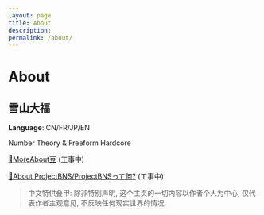 ```yaml
---
layout: page
title: About
description:
permalink: /about/
---
```


# About

## 雪山大福

**Language**: CN/FR/JP/EN

Number Theory & Freeform Hardcore

<a href="xiaoruiyin.github.io/d">🔗MoreAbout豆</a> (工事中)

<a href="xiaoruiyin.github.io/projectbns">🔗About ProjectBNS/ProjectBNSって何?</a> (工事中)

> 中文特供叠甲: 除非特别声明, 这个主页的一切内容以作者个人为中心, 仅代表作者主观意见, 不反映任何现实世界的情况.
